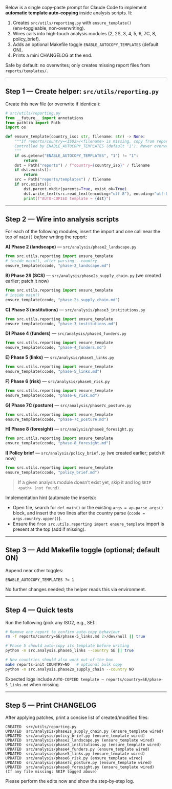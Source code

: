 Below is a single copy‑paste prompt for Claude Code to implement **automatic template auto‑copying** inside analysis scripts. It:
1) Creates `src/utils/reporting.py` with `ensure_template()` (env‑toggleable, non‑overwriting).
2) Wires calls into high‑touch analysis modules (2, 2S, 3, 4, 5, 6, 7C, 8, policy_brief).
3) Adds an optional Makefile toggle `ENABLE_AUTOCOPY_TEMPLATES` (default ON).
4) Prints a mini CHANGELOG at the end.

Safe by default: no overwrites; only creates missing report files from `reports/templates/`.

---

## Step 1 — Create helper: `src/utils/reporting.py`
Create this new file (or overwrite if identical):
```python
# src/utils/reporting.py
from __future__ import annotations
from pathlib import Path
import os

def ensure_template(country_iso: str, filename: str) -> None:
    """If reports/country=<ISO2>/<filename> is missing, copy from reports/templates/<filename>.
    Controlled by ENABLE_AUTOCOPY_TEMPLATES (default '1'). Never overwrites existing files.
    """
    if os.getenv("ENABLE_AUTOCOPY_TEMPLATES", "1") != "1":
        return
    dst = Path("reports") / f"country={country_iso}" / filename
    if dst.exists():
        return
    src = Path("reports/templates") / filename
    if src.exists():
        dst.parent.mkdir(parents=True, exist_ok=True)
        dst.write_text(src.read_text(encoding="utf-8"), encoding="utf-8")
        print(f"AUTO-COPIED template → {dst}")
```

---

## Step 2 — Wire into analysis scripts
For each of the following modules, insert the import and one call near the top of `main()` *before* writing the report:

**A) Phase 2 (landscape)** — `src/analysis/phase2_landscape.py`
```python
from src.utils.reporting import ensure_template
# inside main(), after parsing --country
ensure_template(ccode, "phase-2_landscape.md")
```

**B) Phase 2S (SCS)** — `src/analysis/phase2s_supply_chain.py` (we created earlier; patch it now)
```python
from src.utils.reporting import ensure_template
# inside main()
ensure_template(ccode, "phase-2s_supply_chain.md")
```

**C) Phase 3 (institutions)** — `src/analysis/phase3_institutions.py`
```python
from src.utils.reporting import ensure_template
ensure_template(ccode, "phase-3_institutions.md")
```

**D) Phase 4 (funders)** — `src/analysis/phase4_funders.py`
```python
from src.utils.reporting import ensure_template
ensure_template(ccode, "phase-4_funders.md")
```

**E) Phase 5 (links)** — `src/analysis/phase5_links.py`
```python
from src.utils.reporting import ensure_template
ensure_template(ccode, "phase-5_links.md")
```

**F) Phase 6 (risk)** — `src/analysis/phase6_risk.py`
```python
from src.utils.reporting import ensure_template
ensure_template(ccode, "phase-6_risk.md")
```

**G) Phase 7C (posture)** — `src/analysis/phase7c_posture.py`
```python
from src.utils.reporting import ensure_template
ensure_template(ccode, "phase-7c_posture.md")
```

**H) Phase 8 (foresight)** — `src/analysis/phase8_foresight.py`
```python
from src.utils.reporting import ensure_template
ensure_template(ccode, "phase-8_foresight.md")
```

**I) Policy brief** — `src/analysis/policy_brief.py` (we created earlier; patch it now)
```python
from src.utils.reporting import ensure_template
ensure_template(ccode, "policy_brief.md")
```

> If a given analysis module doesn’t exist yet, skip it and log `SKIP <path> (not found)`.

Implementation hint (automate the inserts):
- Open file, search for `def main()` or the existing `args = ap.parse_args()` block, and insert the two lines after the country parse (`ccode = args.country.upper()`).
- Ensure the `from src.utils.reporting import ensure_template` import is present at the top (add if missing).

---

## Step 3 — Add Makefile toggle (optional; default ON)
Append near other toggles:
```make
ENABLE_AUTOCOPY_TEMPLATES ?= 1
```
No further changes needed; the helper reads this via environment.

---

## Step 4 — Quick tests
Run the following (pick any ISO2, e.g., SE):
```bash
# Remove one report to confirm auto-copy behaviour
rm -f reports/country=SE/phase-5_links.md 2>/dev/null || true

# Phase 5 should auto-copy its template before writing
python -m src.analysis.phase5_links --country SE || true

# New countries should also work out-of-the-box
make reports-init COUNTRY=NO   # optional bulk copy
python -m src.analysis.phase2s_supply_chain --country NO
```
Expected logs include `AUTO-COPIED template → reports/country=SE/phase-5_links.md` when missing.

---

## Step 5 — Print CHANGELOG
After applying patches, print a concise list of created/modified files:
```
CREATED  src/utils/reporting.py
UPDATED  src/analysis/phase2s_supply_chain.py (ensure_template wired)
UPDATED  src/analysis/policy_brief.py (ensure_template wired)
UPDATED  src/analysis/phase2_landscape.py (ensure_template wired)
UPDATED  src/analysis/phase3_institutions.py (ensure_template wired)
UPDATED  src/analysis/phase4_funders.py (ensure_template wired)
UPDATED  src/analysis/phase5_links.py (ensure_template wired)
UPDATED  src/analysis/phase6_risk.py (ensure_template wired)
UPDATED  src/analysis/phase7c_posture.py (ensure_template wired)
UPDATED  src/analysis/phase8_foresight.py (ensure_template wired)
(If any file missing: SKIP logged above)
```

Please perform the edits now and show the step‑by‑step log.

